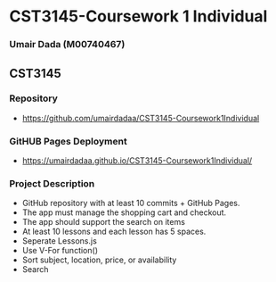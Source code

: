 # CST3145-Coursework 1 Individual
### Umair Dada (M00740467)
## CST3145
### Repository
- https://github.com/umairdadaa/CST3145-Coursework1Individual

### GitHUB Pages Deployment
- https://umairdadaa.github.io/CST3145-Coursework1Individual/



### Project Description

- GitHub repository with at least 10 commits + GitHub Pages.
- The app must manage the shopping cart and checkout.
- The app should support the search on items
- At least 10 lessons and each lesson has 5 spaces.
- Seperate Lessons.js
- Use V-For function()
- Sort subject, location, price, or availability
- Search
